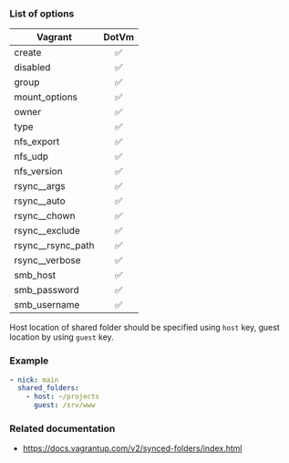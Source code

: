 ### List of options

|Vagrant|DotVm|
|-------|:---:|
|create|:white_check_mark:|
|disabled|:white_check_mark:|
|group|:white_check_mark:|
|mount_options|:white_check_mark:|
|owner|:white_check_mark:|
|type|:white_check_mark:|
|nfs_export|:white_check_mark:|
|nfs_udp|:white_check_mark:|
|nfs_version|:white_check_mark:|
|rsync__args|:white_check_mark:|
|rsync__auto|:white_check_mark:|
|rsync__chown|:white_check_mark:|
|rsync__exclude|:white_check_mark:|
|rsync__rsync_path|:white_check_mark:|
|rsync__verbose|:white_check_mark:|
|smb_host|:white_check_mark:|
|smb_password|:white_check_mark:|
|smb_username|:white_check_mark:|

Host location of shared folder should be specified using `host` key,
guest location by using `guest` key.

### Example
```yaml
- nick: main
  shared_folders:
    - host: ~/projects
      guest: /srv/www
```

### Related documentation
* https://docs.vagrantup.com/v2/synced-folders/index.html
